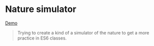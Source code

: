 Nature simulator
==

[Demo](https://codesandbox.io/s/github/ahtohbi4/nature-simulator)

> Trying to create a kind of a simulator of the nature to get a more practice in ES6 classes.
